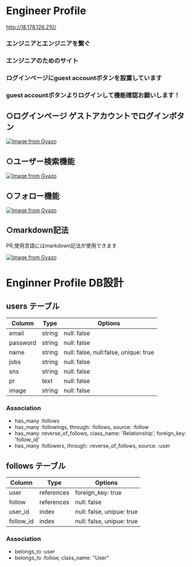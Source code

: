 # Engineer Profile
http://18.178.126.210/

### エンジニアとエンジニアを繋ぐ
### エンジニアのためのサイト

### ログインページにguest accountボタンを設置しています
### guest accountボタンよりログインして機能確認お願いします！

## ○ログインページ ゲストアカウントでログインボタン
[![Image from Gyazo](https://i.gyazo.com/c347971c5bdf3d04fe0ee1e5bb335db9.jpg)](https://gyazo.com/c347971c5bdf3d04fe0ee1e5bb335db9)

## ○ユーザー検索機能
[![Image from Gyazo](https://i.gyazo.com/0342424af1ed118aa8f16f14dac2cd7b.gif)](https://gyazo.com/0342424af1ed118aa8f16f14dac2cd7b)

## ○フォロー機能
[![Image from Gyazo](https://i.gyazo.com/b863afe38eff215e2dc494697aef45c6.gif)](https://gyazo.com/b863afe38eff215e2dc494697aef45c6)

## ○markdown記法
PR,使用言語にはmarkdown記法が使用できます

[![Image from Gyazo](https://i.gyazo.com/2868bc434bfce2037aad7db18c13aecb.jpg)](https://gyazo.com/2868bc434bfce2037aad7db18c13aecb)


# Enginner Profile DB設計

## users テーブル
|Column|Type|Options|
|------|----|-------|
|email|string|null: false|
|password|string|null: false|
|name|string|null: false, null:false, unique: true|
|jobs|string|null: false|
|sns|string|null: false|
|pr|text|null: false|
|image|string|null: false|
### Association
- has_many :follows
- has_many :followings, through: :follows, source: :follow
- has_many :reverse_of_follows, class_name: 'Relationship', foreign_key: 'follow_id'
- has_many :followers, through: :reverse_of_follows, source: :user

## follows テーブル
|Column|Type|Options|
|------|----|-------|
|user|references|foreign_key: true|
|follow|references|null: false|
|user_id|index|null: false, unipue: true|
|follow_id|index|null: false, unipue: true|
### Association
- belongs_to :user
- belongs_to :follow, class_name: "User"
